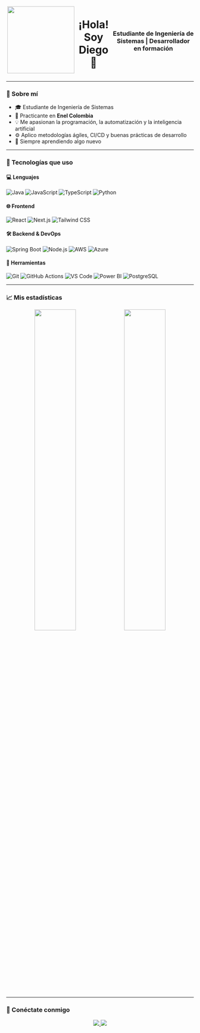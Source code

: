 <!-- Encabezado con imagen al lado -->
<div align="center" style="display: flex; align-items: center; justify-content: center;">
  <img src="https://media.giphy.com/media/FoVzfcqCDSb7zCynOp/giphy.gif" width="180" align="right"/>
  <h1>¡Hola! Soy Diego 👋</h1>
  <h3>Estudiante de Ingeniería de Sistemas | Desarrollador en formación</h3>
</div>

---

### 💬 Sobre mí

- 🎓 Estudiante de Ingeniería de Sistemas  
- 💼 Practicante en **Enel Colombia**  
- 💡 Me apasionan la programación, la automatización y la inteligencia artificial  
- ⚙️ Aplico metodologías ágiles, CI/CD y buenas prácticas de desarrollo  
- 🌱 Siempre aprendiendo algo nuevo  

---

### 🚀 Tecnologías que uso

#### 💻 Lenguajes  
![Java](https://img.shields.io/badge/Java-ED8B00?style=for-the-badge&logo=java&logoColor=white)
![JavaScript](https://img.shields.io/badge/JavaScript-F7DF1E?style=for-the-badge&logo=javascript&logoColor=black)
![TypeScript](https://img.shields.io/badge/TypeScript-007ACC?style=for-the-badge&logo=typescript&logoColor=white)
![Python](https://img.shields.io/badge/Python-3776AB?style=for-the-badge&logo=python&logoColor=white)

#### 🌐 Frontend  
![React](https://img.shields.io/badge/React-20232A?style=for-the-badge&logo=react&logoColor=61DAFB)
![Next.js](https://img.shields.io/badge/Next.js-000000?style=for-the-badge&logo=nextdotjs&logoColor=white)
![Tailwind CSS](https://img.shields.io/badge/Tailwind-06B6D4?style=for-the-badge&logo=tailwindcss&logoColor=white)

#### 🛠 Backend & DevOps  
![Spring Boot](https://img.shields.io/badge/Spring%20Boot-6DB33F?style=for-the-badge&logo=springboot&logoColor=white)
![Node.js](https://img.shields.io/badge/Node.js-339933?style=for-the-badge&logo=nodedotjs&logoColor=white)
![AWS](https://img.shields.io/badge/AWS-FF9900?style=for-the-badge&logo=amazonaws&logoColor=white)
![Azure](https://img.shields.io/badge/Microsoft_Azure-0078D4?style=for-the-badge&logo=microsoftazure&logoColor=white)

#### 🧰 Herramientas  
![Git](https://img.shields.io/badge/Git-F05032?style=for-the-badge&logo=git&logoColor=white)
![GitHub Actions](https://img.shields.io/badge/GitHub%20Actions-2088FF?style=for-the-badge&logo=githubactions&logoColor=white)
![VS Code](https://img.shields.io/badge/VS%20Code-007ACC?style=for-the-badge&logo=visualstudiocode&logoColor=white)
![Power BI](https://img.shields.io/badge/PowerBI-F2C811?style=for-the-badge&logo=powerbi&logoColor=black)
![PostgreSQL](https://img.shields.io/badge/PostgreSQL-336791?style=for-the-badge&logo=postgresql&logoColor=white)

---

### 📈 Mis estadísticas

<div align="center">
  <img src="https://github-readme-stats.vercel.app/api?username=DiegoCHICUAZUQUE&show_icons=true&theme=radical&hide_border=true&count_private=true" width="47%" />
  <img src="https://github-readme-stats.vercel.app/api/top-langs/?username=DiegoCHICUAZUQUE&layout=compact&theme=radical&hide_border=true" width="47%" />
</div>

---

### 📌 Conéctate conmigo

<p align="center">
  <a href="https://www.linkedin.com/in/TU-USUARIO" target="_blank">
    <img src="https://img.shields.io/badge/LinkedIn-%230077B5.svg?style=for-the-badge&logo=linkedin&logoColor=white"/>
  </a>
  <a href="mailto:tu.correo@gmail.com">
    <img src="https://img.shields.io/badge/Email-D14836?style=for-the-badge&logo=gmail&logoColor=white"/>
  </a>
</p>
